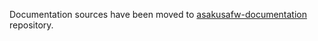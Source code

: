 Documentation sources have been moved to [asakusafw-documentation](https://github.com/asakusafw/asakusafw-documentation) repository.

